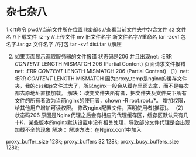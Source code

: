# 杂七杂八
1.crt命令
pwd//当前文件所在位置
ll或者ls //查看当前文件夹中包含文件
sz 文件名 //下载文件
rz -y  //上传文件
mv 旧文件名字 新文件名字//重命名
tar -zcvf 包名字.tar.gz 文件名字 //打包
 tar -xvf dist.tar //解压

 2. 如果页面显示调取服务器的文件报错 状态码是206 并且出现net: :ERR _CONTENT_ LENGTH MISMATCH 206 (Partial Content)
页面请求文件报错
net: :ERR _CONTENT_ LENGTH MISMATCH 206 (Partial Content)
（1）net: :ERR _CONTENT_ LENGTH MISMATCH
因为proxy_temp是nginx的缓存文件夹，我的css和js文件过大了，所以nginx一般会从缓存里面去拿，而不是每次都去原地址直接加载。
解决：
改变文件夹所有者，把文件夹及文件夹下所有文件的所有者改为当前nginx的使用者，chown -R root.root./*。
增加权限，给其他用户增加可读权限。
修改nginx配置文件，声明使用者(推荐)。
（2）状态码206
原因是Nginx代理之后会有相应的代理缓存区，缓存区默认只有几十K，某些版本的nginx默认设置中没有相关处理，导致部分文件代理是会出现加载不全的现象
解决：
解决方法：在Nginx.conf中加入

proxy_buffer_size 128k;
proxy_buffers   32 128k;
proxy_busy_buffers_size 128k;